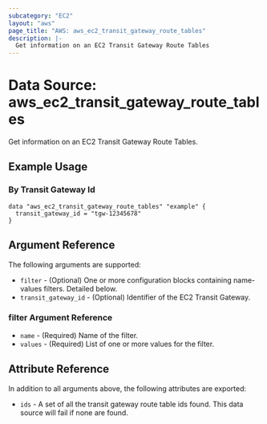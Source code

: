 ```yaml
---
subcategory: "EC2"
layout: "aws"
page_title: "AWS: aws_ec2_transit_gateway_route_tables"
description: |-
  Get information on an EC2 Transit Gateway Route Tables
---
```


# Data Source: aws_ec2_transit_gateway_route_tables

Get information on an EC2 Transit Gateway Route Tables.

## Example Usage

### By Transit Gateway Id

```hcl
data "aws_ec2_transit_gateway_route_tables" "example" {
  transit_gateway_id = "tgw-12345678"
}
```

## Argument Reference

The following arguments are supported:

* `filter` - (Optional) One or more configuration blocks containing name-values filters. Detailed below.
* `transit_gateway_id` - (Optional) Identifier of the EC2 Transit Gateway.

### filter Argument Reference

* `name` - (Required) Name of the filter.
* `values` - (Required) List of one or more values for the filter.

## Attribute Reference

In addition to all arguments above, the following attributes are exported:

* `ids` - A set of all the transit gateway route table ids found. This data source will fail if none are found.
